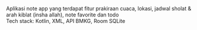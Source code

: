 Aplikasi note app yang terdapat fitur prakiraan cuaca, lokasi, jadwal sholat & arah kiblat (insha allah), note favorite dan todo 
<br>
Tech stack: Kotlin, XML, API BMKG, Room SQLite
